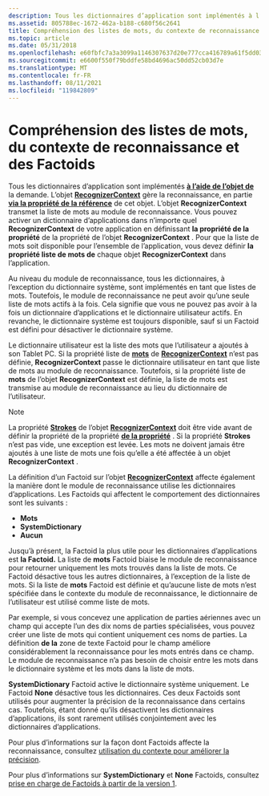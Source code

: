```yaml
---
description: Tous les dictionnaires d’application sont implémentés à l’aide de l’objet de la demande.
ms.assetid: 805788ec-1672-462a-b188-c680f56c2641
title: Compréhension des listes de mots, du contexte de reconnaissance et des Factoids
ms.topic: article
ms.date: 05/31/2018
ms.openlocfilehash: e60fbfc7a3a3099a1146307637d20e777cca416789a61f5dd034f9d86911f1a4
ms.sourcegitcommit: e6600f550f79bddfe58bd4696ac50dd52cb03d7e
ms.translationtype: MT
ms.contentlocale: fr-FR
ms.lasthandoff: 08/11/2021
ms.locfileid: "119842809"
---
```

# <a name="understanding-word-lists-recognizer-context-and-factoids"></a>Compréhension des listes de mots, du contexte de reconnaissance et des Factoids

Tous les dictionnaires d’application sont implémentés [**à l’aide de l’objet de**](inkwordlist-class.md) la demande. L’objet [**RecognizerContext**](inkrecognizercontext-class.md) gère la reconnaissance, en partie [**via la propriété de la référence**](/windows/desktop/api/msinkaut/nf-msinkaut-iinkrecognizercontext-get_wordlist) de cet objet. L’objet **RecognizerContext** transmet la liste de mots au module de reconnaissance. Vous pouvez activer un dictionnaire d’applications dans n’importe quel **RecognizerContext** de votre application en définissant **la propriété de la propriété** de la propriété de l’objet **RecognizerContext** . Pour que la liste de mots soit disponible pour l’ensemble de l’application, vous devez définir **la propriété liste de mots de** chaque objet **RecognizerContext** dans l’application.

Au niveau du module de reconnaissance, tous les dictionnaires, à l’exception du dictionnaire système, sont implémentés en tant que listes de mots. Toutefois, le module de reconnaissance ne peut avoir qu’une seule liste de mots actifs à la fois. Cela signifie que vous ne pouvez pas avoir à la fois un dictionnaire d’applications et le dictionnaire utilisateur actifs. En revanche, le dictionnaire système est toujours disponible, sauf si un Factoid est défini pour désactiver le dictionnaire système.

Le dictionnaire utilisateur est la liste des mots que l’utilisateur a ajoutés à son Tablet PC. Si la propriété liste de [**mots**](/windows/desktop/api/msinkaut/nf-msinkaut-iinkrecognizercontext-get_wordlist) de [**RecognizerContext**](inkrecognizercontext-class.md) n’est pas définie, **RecognizerContext** passe le dictionnaire utilisateur en tant que liste de mots au module de reconnaissance. Toutefois, si la propriété liste de **mots** de l’objet **RecognizerContext** est définie, la liste de mots est transmise au module de reconnaissance au lieu du dictionnaire de l’utilisateur.

> [!Note]  
> La propriété [**Strokes**](/windows/desktop/api/msinkaut/nf-msinkaut-iinkrecognizercontext-get_strokes) de l’objet [**RecognizerContext**](inkrecognizercontext-class.md) doit être vide avant de définir la propriété de la propriété [**de la propriété**](/windows/desktop/api/msinkaut/nf-msinkaut-iinkrecognizercontext-get_wordlist) . Si la propriété **Strokes** n’est pas vide, une exception est levée. Les mots ne doivent jamais être ajoutés à une liste de mots une fois qu’elle a été affectée à un objet **RecognizerContext** .

 

La définition d’un Factoid sur l’objet [**RecognizerContext**](inkrecognizercontext-class.md) affecte également la manière dont le module de reconnaissance utilise les dictionnaires d’applications. Les Factoids qui affectent le comportement des dictionnaires sont les suivants :

-   **Mots**
-   **SystemDictionary**
-   **Aucun**

Jusqu’à présent, la Factoid la plus utile pour les dictionnaires d’applications est **la Factoid.** La liste de **mots** Factoid biaise le module de reconnaissance pour retourner uniquement les mots trouvés dans la liste de mots. Ce Factoid désactive tous les autres dictionnaires, à l’exception de la liste de mots. Si la liste de **mots** Factoid est définie et qu’aucune liste de mots n’est spécifiée dans le contexte du module de reconnaissance, le dictionnaire de l’utilisateur est utilisé comme liste de mots.

Par exemple, si vous concevez une application de parties aériennes avec un champ qui accepte l’un des dix noms de parties spécialisées, vous pouvez créer une liste de mots qui contient uniquement ces noms de parties. La définition **de la** zone de texte Factoid pour le champ améliore considérablement la reconnaissance pour les mots entrés dans ce champ. Le module de reconnaissance n’a pas besoin de choisir entre les mots dans le dictionnaire système et les mots dans la liste de mots.

**SystemDictionary** Factoid active le dictionnaire système uniquement. Le Factoid **None** désactive tous les dictionnaires. Ces deux Factoids sont utilisés pour augmenter la précision de la reconnaissance dans certains cas. Toutefois, étant donné qu’ils désactivent les dictionnaires d’applications, ils sont rarement utilisés conjointement avec les dictionnaires d’applications.

Pour plus d’informations sur la façon dont Factoids affecte la reconnaissance, consultez [utilisation du contexte pour améliorer la précision](using-context-to-improve-accuracy.md).

Pour plus d’informations sur **SystemDictionary** et **None** Factoids, consultez [prise en charge de Factoids à partir de la version 1](supported-factoids-from-version-1.md).

 

 



